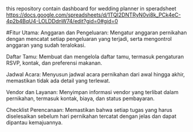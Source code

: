 this repository contain dashboard for wedding planner in speradsheet https://docs.google.com/spreadsheets/d/1TQI2DNTRyN0vi8k_PCk4eC-4p2b4BqU4-LOLDDdnW74/edit?gid=0#gid=0


#Fitur Utama:
Anggaran dan Pengeluaran: Mengatur anggaran pernikahan dengan mencatat setiap pengeluaran yang terjadi, serta mengontrol anggaran yang sudah teralokasi.

Daftar Tamu: Membuat dan mengelola daftar tamu, termasuk pengaturan RSVP, kontak, dan preferensi makanan.

Jadwal Acara: Menyusun jadwal acara pernikahan dari awal hingga akhir, memastikan tidak ada detail yang terlewat.

Vendor dan Layanan: Menyimpan informasi vendor yang terlibat dalam pernikahan, termasuk kontak, biaya, dan status pembayaran.

Checklist Perencanaan: Memastikan bahwa setiap tugas yang harus diselesaikan sebelum hari pernikahan tercatat dengan jelas dan dapat dipantau kemajuannya.

